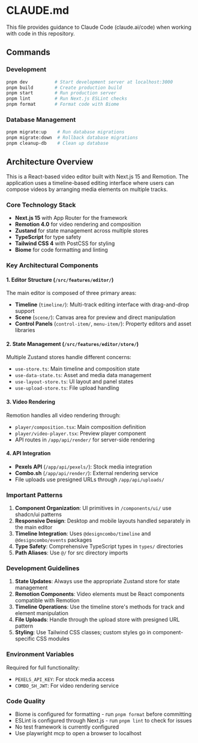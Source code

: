 # CLAUDE.md

This file provides guidance to Claude Code (claude.ai/code) when working with code in this repository.

## Commands

### Development

```bash
pnpm dev          # Start development server at localhost:3000
pnpm build        # Create production build
pnpm start        # Run production server
pnpm lint         # Run Next.js ESLint checks
pnpm format       # Format code with Biome
```

### Database Management

```bash
pnpm migrate:up    # Run database migrations
pnpm migrate:down  # Rollback database migrations
pnpm cleanup-db    # Clean up database
```

## Architecture Overview

This is a React-based video editor built with Next.js 15 and Remotion. The application uses a timeline-based editing interface where users can compose videos by arranging media elements on multiple tracks.

### Core Technology Stack

- **Next.js 15** with App Router for the framework
- **Remotion 4.0** for video rendering and composition
- **Zustand** for state management across multiple stores
- **TypeScript** for type safety
- **Tailwind CSS 4** with PostCSS for styling
- **Biome** for code formatting and linting

### Key Architectural Components

#### 1. Editor Structure (`/src/features/editor/`)

The main editor is composed of three primary areas:

- **Timeline** (`timeline/`): Multi-track editing interface with drag-and-drop support
- **Scene** (`scene/`): Canvas area for preview and direct manipulation
- **Control Panels** (`control-item/`, `menu-item/`): Property editors and asset libraries

#### 2. State Management (`/src/features/editor/store/`)

Multiple Zustand stores handle different concerns:

- `use-store.ts`: Main timeline and composition state
- `use-data-state.ts`: Asset and media data management
- `use-layout-store.ts`: UI layout and panel states
- `use-upload-store.ts`: File upload handling

#### 3. Video Rendering

Remotion handles all video rendering through:

- `player/composition.tsx`: Main composition definition
- `player/video-player.tsx`: Preview player component
- API routes in `/app/api/render/` for server-side rendering

#### 4. API Integration

- **Pexels API** (`/app/api/pexels/`): Stock media integration
- **Combo.sh** (`/app/api/render/`): External rendering service
- File uploads use presigned URLs through `/app/api/uploads/`

### Important Patterns

1. **Component Organization**: UI primitives in `/components/ui/` use shadcn/ui patterns
2. **Responsive Design**: Desktop and mobile layouts handled separately in the main editor
3. **Timeline Integration**: Uses `@designcombo/timeline` and `@designcombo/events` packages
4. **Type Safety**: Comprehensive TypeScript types in `types/` directories
5. **Path Aliases**: Use `@/` for src directory imports

### Development Guidelines

1. **State Updates**: Always use the appropriate Zustand store for state management
2. **Remotion Components**: Video elements must be React components compatible with Remotion
3. **Timeline Operations**: Use the timeline store's methods for track and element manipulation
4. **File Uploads**: Handle through the upload store with presigned URL pattern
5. **Styling**: Use Tailwind CSS classes; custom styles go in component-specific CSS modules

### Environment Variables

Required for full functionality:

- `PEXELS_API_KEY`: For stock media access
- `COMBO_SH_JWT`: For video rendering service

### Code Quality

- Biome is configured for formatting - run `pnpm format` before committing
- ESLint is configured through Next.js - run `pnpm lint` to check for issues
- No test framework is currently configured
- Use playwright mcp to open a browser to localhost
